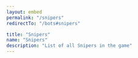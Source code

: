 ```yaml
---
layout: embed
permalink: "/snipers"
redirectTo: "/bots#snipers"

title: "Snipers"
name: "Snipers"
description: "List of all Snipers in the game"
---
```


